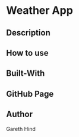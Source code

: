 # Weather App

## Description


## How to use



## Built-With


## GitHub Page


## Author
Gareth Hind
